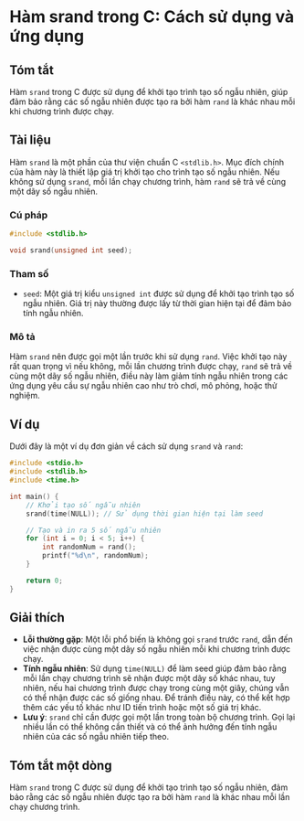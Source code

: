 <!--
Meta Description: # Hàm srand trong C: Cách sử dụng và ứng dụng ## Tóm tắt Hàm `srand` trong C được sử dụng để khởi tạo trình tạo số ngẫu nhiên, giúp đảm bảo rằng các s...
Meta Keywords: nhiên, ngẫu, được, tạo, trình
-->

# Hàm srand trong C: Cách sử dụng và ứng dụng

## Tóm tắt
Hàm `srand` trong C được sử dụng để khởi tạo trình tạo số ngẫu nhiên, giúp đảm bảo rằng các số ngẫu nhiên được tạo ra bởi hàm `rand` là khác nhau mỗi khi chương trình được chạy.

## Tài liệu
Hàm `srand` là một phần của thư viện chuẩn C `<stdlib.h>`. Mục đích chính của hàm này là thiết lập giá trị khởi tạo cho trình tạo số ngẫu nhiên. Nếu không sử dụng `srand`, mỗi lần chạy chương trình, hàm `rand` sẽ trả về cùng một dãy số ngẫu nhiên.

### Cú pháp
```c
#include <stdlib.h>

void srand(unsigned int seed);
```

### Tham số
- `seed`: Một giá trị kiểu `unsigned int` được sử dụng để khởi tạo trình tạo số ngẫu nhiên. Giá trị này thường được lấy từ thời gian hiện tại để đảm bảo tính ngẫu nhiên.

### Mô tả
Hàm `srand` nên được gọi một lần trước khi sử dụng `rand`. Việc khởi tạo này rất quan trọng vì nếu không, mỗi lần chương trình được chạy, `rand` sẽ trả về cùng một dãy số ngẫu nhiên, điều này làm giảm tính ngẫu nhiên trong các ứng dụng yêu cầu sự ngẫu nhiên cao như trò chơi, mô phỏng, hoặc thử nghiệm.

## Ví dụ
Dưới đây là một ví dụ đơn giản về cách sử dụng `srand` và `rand`:

```c
#include <stdio.h>
#include <stdlib.h>
#include <time.h>

int main() {
    // Khởi tạo số ngẫu nhiên
    srand(time(NULL)); // Sử dụng thời gian hiện tại làm seed

    // Tạo và in ra 5 số ngẫu nhiên
    for (int i = 0; i < 5; i++) {
        int randomNum = rand();
        printf("%d\n", randomNum);
    }

    return 0;
}
```

## Giải thích
- **Lỗi thường gặp**: Một lỗi phổ biến là không gọi `srand` trước `rand`, dẫn đến việc nhận được cùng một dãy số ngẫu nhiên mỗi khi chương trình được chạy.
- **Tính ngẫu nhiên**: Sử dụng `time(NULL)` để làm seed giúp đảm bảo rằng mỗi lần chạy chương trình sẽ nhận được một dãy số khác nhau, tuy nhiên, nếu hai chương trình được chạy trong cùng một giây, chúng vẫn có thể nhận được các số giống nhau. Để tránh điều này, có thể kết hợp thêm các yếu tố khác như ID tiến trình hoặc một số giá trị khác.
- **Lưu ý**: `srand` chỉ cần được gọi một lần trong toàn bộ chương trình. Gọi lại nhiều lần có thể không cần thiết và có thể ảnh hưởng đến tính ngẫu nhiên của các số ngẫu nhiên tiếp theo.

## Tóm tắt một dòng
Hàm `srand` trong C được sử dụng để khởi tạo trình tạo số ngẫu nhiên, đảm bảo rằng các số ngẫu nhiên được tạo ra bởi hàm `rand` là khác nhau mỗi lần chạy chương trình.